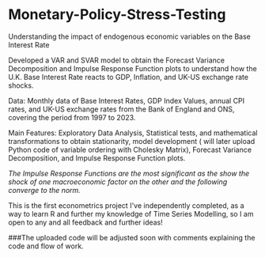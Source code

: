 # Monetary-Policy-Stress-Testing
Understanding the impact of endogenous economic variables on the Base Interest Rate

Developed a VAR and SVAR model to obtain the Forecast Variance Decomposition and Impulse Response Function plots to understand how the U.K. Base Interest Rate reacts to GDP, Inflation, and UK-US exchange rate shocks.

Data: Monthly data of Base Interest Rates, GDP Index Values, annual CPI rates, and UK-US exchange rates from the Bank of England and ONS, covering the period from 1997 to 2023.

Main Features: Exploratory Data Analysis, Statistical tests, and mathematical transformations to obtain stationarity, model development ( will later upload Python code of variable ordering with Cholesky Matrix), Forecast Variance Decomposition, and Impulse Response Function plots.

_The Impulse Response Functions are the most significant as the show the shock of one macroeconomic factor on the other and the following converge to the norm._

This is the first econometrics project I've independently completed, as a way to learn R and further my knowledge of Time Series Modelling, so I am open to any and all feedback and further ideas!

###The uploaded code will be adjusted soon with comments explaining the code and flow of work.
